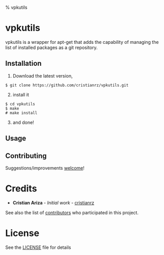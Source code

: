 % vpkutils
# vpkutils

vpkutils is a wrapper for apt-get that adds the capability of managing the list of installed packages as a git repository.

## Installation

1. Download the latest version,

```
$ git clone https://github.com/cristianrz/vpkutils.git
```

2. install it

```
$ cd vpkutils
$ make
# make install
```

3. and done!

## Usage

<!-- TODO(0): complete this -->

## Contributing

Suggestions/improvements [welcome](https://github.com/cristianrz/vpkutils/issues)!

# Credits

- **Cristian Ariza** - _Initial work_ - [cristianrz](https://github.com/cristianrz)

See also the list of [contributors](https://github.com/cristianrz/gnad/contributors) who participated in this project.

# License

See the [LICENSE](LICENSE) file for details
